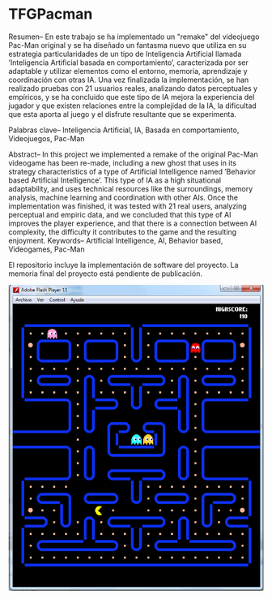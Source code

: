 # TFGPacman

Resumen–
En este trabajo se ha implementado un "remake" del videojuego Pac-Man original y se ha diseñado un fantasma nuevo
que utiliza en su estrategia particularidades de un tipo de Inteligencia Artificial llamada ’Inteligencia Artificial
basada en comportamiento’, caracterizada por ser adaptable y utilizar elementos como el entorno, memoria,
aprendizaje y coordinación con otras IA. Una vez finalizada la implementación, se han realizado pruebas con 21
usuarios reales, analizando datos perceptuales y empíricos, y se ha concluido que este tipo de IA mejora la
experiencia del jugador y que existen relaciones entre la complejidad de la IA, la dificultad que esta aporta al
juego y el disfrute resultante que se experimenta.

Palabras clave–
Inteligencia Artificial, IA, Basada en comportamiento, Videojuegos, Pac-Man

Abstract–
In this project we implemented a remake of the original Pac-Man videogame has been re-made,
including a new ghost that uses in its strategy characteristics of a type of Artificial Intelligence
named ’Behavior based Artificial Intelligence’. This type of IA as a high situational adaptability, and
uses technical resources like the surroundings, memory analysis, machine learning and coordination
with other AIs. Once the implementation was finished, it was tested with 21 real users, analyzing
perceptual and empiric data, and we concluded that this type of AI improves the player experience,
and that there is a connection between AI complexity, the difficulty it contributes to the game and the
resulting enjoyment.
Keywords–
Artificial Intelligence, AI, Behavior based, Videogames, Pac-Man

El repositorio incluye la implementación de software del proyecto.
La memoria final del proyecto está pendiente de publicación.

![alt tag](https://github.com/Raul-Ramos/TFGPacman/blob/master/prev.png)
